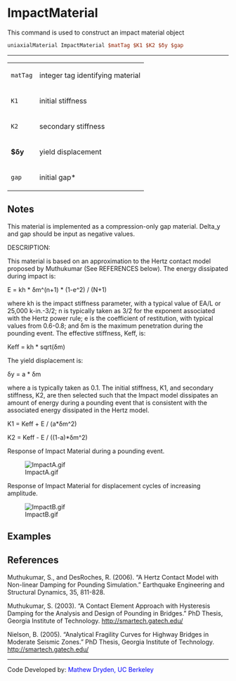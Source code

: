 # ImpactMaterial

<p>This command is used to construct an impact material object</p>

```tcl
uniaxialMaterial ImpactMaterial $matTag $K1 $K2 $δy $gap
```

<hr />
<table>
<tbody>
<tr class="odd">
<td><code class="parameter-table-variable">matTag</code></td>
<td><p>integer tag identifying material</p></td>
</tr>
<tr class="even">
<td><p><code class="parameter-table-variable">K1</code></p></td>
<td><p>initial stiffness</p></td>
</tr>
<tr class="odd">
<td><p><code class="parameter-table-variable">K2</code></p></td>
<td><p>secondary stiffness</p></td>
</tr>
<tr class="even">
<td><p><strong>$δy</strong></p></td>
<td><p>yield displacement</p></td>
</tr>
<tr class="odd">
<td><code class="parameter-table-variable">gap</code></td>
<td><p>initial gap*</p></td>
</tr>
</tbody>
</table>

## Notes

<p>This material is implemented as a compression-only gap material.
Delta_y and gap should be input as negative values.</p>

<p>DESCRIPTION:</p>
<p>This material is based on an approximation to the Hertz contact model
proposed by Muthukumar (See REFERENCES below). The energy dissipated
during impact is:</p>
<p>E = kh * δm^(n+1) * (1-e^2) / (N+1)</p>
<p>where kh is the impact stiffness parameter, with a typical value of
EA/L or 25,000 k-in.-3/2; n is typically taken as 3/2 for the exponent
associated with the Hertz power rule; e is the coefficient of
restitution, with typical values from 0.6-0.8; and δm is the maximum
penetration during the pounding event. The effective stiffness, Keff,
is:</p>
<p>Keff = kh * sqrt(δm)</p>
<p>The yield displacement is:</p>
<p>δy = a * δm</p>
<p>where a is typically taken as 0.1. The initial stiffness, K1, and
secondary stiffness, K2, are then selected such that the Impact model
dissipates an amount of energy during a pounding event that is
consistent with the associated energy dissipated in the Hertz model.</p>
<p>K1 = Keff + E / (a*δm^2)</p>
<p>K2 = Keff - E / ((1-a)*δm^2)</p>
<p>Response of Impact Material during a pounding event.</p>
<figure>
<img src="/OpenSeesRT/contrib/static/ImpactA.gif" title="ImpactA.gif" alt="ImpactA.gif" />
<figcaption aria-hidden="true">ImpactA.gif</figcaption>
</figure>
<p>Response of Impact Material for displacement cycles of increasing
amplitude.</p>
<figure>
<img src="/OpenSeesRT/contrib/static/ImpactB.gif" title="ImpactB.gif" alt="ImpactB.gif" />
<figcaption aria-hidden="true">ImpactB.gif</figcaption>
</figure>

## Examples

## References
<p>Muthukumar, S., and DesRoches, R. (2006). “A Hertz Contact Model with
Non-linear Damping for Pounding Simulation.” Earthquake Engineering and
Structural Dynamics, 35, 811-828.</p>
<p>Muthukumar, S. (2003). “A Contact Element Approach with Hysteresis
Damping for the Analysis and Design of Pounding in Bridges.” PhD Thesis,
Georgia Institute of Technology. <a
href="http://smartech.gatech.edu/">http://smartech.gatech.edu/</a></p>
<p>Nielson, B. (2005). “Analytical Fragility Curves for Highway Bridges
in Moderate Seismic Zones.” PhD Thesis, Georgia Institute of Technology.
<a
href="http://smartech.gatech.edu/">http://smartech.gatech.edu/</a></p>
<hr />
<p>Code Developed by: <span style="color:blue"> Mathew Dryden, UC
Berkeley </span></p>
